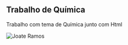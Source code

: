 ## Trabalho de Química

 Trabalho com tema de Química junto com Html

![Joate Ramos]([https://avatars.githubusercontent.com/u/140728514])
